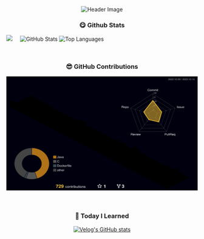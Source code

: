 <p align="center">
  <img src="https://capsule-render.vercel.app/api?type=waving&color=FCB6D0&fontColor=f7f5f5&height=200&section=header&text=Claire%20J&fontSize=80&fontAlignY=40" alt="Header Image">
</p>


<h3 align="center">😋 Github Stats</h3>

<p>
  <img align="left" width="7.15%" src="https://github.com/kjeon0901/kjeon0901/assets/51190120/6df96b3b-d611-4a0c-a4cd-428eb77b4040">  
  <img align="center" width="46%" src="https://github-readme-stats.vercel.app/api?username=kjeon0901&show_icons=true" alt="GitHub Stats">  
  <img align="center" width="35%" src="https://github-readme-stats.vercel.app/api/top-langs/?username=kjeon0901&layout=compact" alt="Top Languages">  
  
</p>

<br>

<h3 align="center">😎 GitHub Contributions</h3>

<p align="center">
  <img src="./profile-3d-contrib/profile-night-rainbow.svg" alt="GitHub Contributions" width="600" height="300">
</p>

<br>

<h3 align="center">🤗 Today I Learned</h3>

<div align=center>
  
  [![Velog's GitHub stats](https://velog-readme-stats.vercel.app/api?name=kjeon0901&tag=TIL)](https://velog-readme-stats.vercel.app/api/redirect?name=kjeon0901&tag=TIL)
</div>

<br>

<!--
### Hi there 👋

- 🔭 I’m currently working on ...
- 🌱 I’m currently learning ...
- 👯 I’m looking to collaborate on ...
- 🤔 I’m looking for help with ...
- 💬 Ask me about ...
- 📫 How to reach me: ...
- 😄 Pronouns: ...
- ⚡ Fun fact: ...
-->

